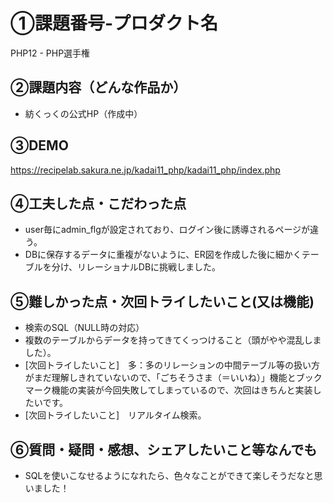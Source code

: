 # ①課題番号-プロダクト名
PHP12 - PHP選手権

## ②課題内容（どんな作品か）
- 紡くっくの公式HP（作成中）

## ③DEMO
https://recipelab.sakura.ne.jp/kadai11_php/kadai11_php/index.php

## ④工夫した点・こだわった点
- user毎にadmin_flgが設定されており、ログイン後に誘導されるページが違う。
- DBに保存するデータに重複がないように、ER図を作成した後に細かくテーブルを分け、リレーショナルDBに挑戦しました。

## ⑤難しかった点・次回トライしたいこと(又は機能)
- 検索のSQL（NULL時の対応）
- 複数のテーブルからデータを持ってきてくっつけること（頭がやや混乱しました）。
- [次回トライしたいこと]　多：多のリレーションの中間テーブル等の扱い方がまだ理解しきれていないので、「ごちそうさま（＝いいね）」機能とブックマーク機能の実装が今回失敗してしまっているので、次回はきちんと実装したいです。
- [次回トライしたいこと]　リアルタイム検索。


## ⑥質問・疑問・感想、シェアしたいこと等なんでも
- SQLを使いこなせるようになれたら、色々なことができて楽しそうだなと思いました！